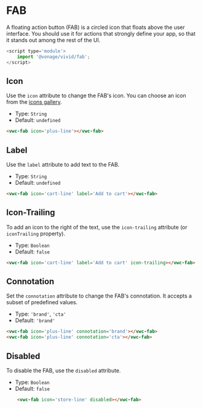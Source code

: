 # FAB

A floating action button (FAB) is a circled icon that floats above the user interface. You should use it for actions that strongly define your app, so that it stands out among the rest of the UI.

```js
<script type='module'>
    import '@vonage/vivid/fab';
</script>
```

## Icon

Use the `icon` attribute to change the FAB's icon.
You can choose an icon from the [icons gallery](https://icons.vivid.vonage.com).

- Type: `String`
- Default: `undefined`

```html preview
<vwc-fab icon='plus-line'></vwc-fab>
```

## Label

Use the `label` attribute to add text to the FAB.

- Type: `String`
- Default: `undefined`

```html preview
<vwc-fab icon='cart-line' label='Add to cart'></vwc-fab>
```

## Icon-Trailing

To add an icon to the right of the text, use the `icon-trailing` attribute (or `iconTrailing` property).

- Type: `Boolean`
- Default: `false`

```html preview
<vwc-fab icon='cart-line' label='Add to cart' icon-trailing></vwc-fab>
```

## Connotation

Set the `connotation` attribute to change the FAB's connotation.
It accepts a subset of predefined values.

- Type: `'brand'`, `'cta'`
- Default: `'brand'`

```html preview
<vwc-fab icon='plus-line' connotation='brand'></vwc-fab>
<vwc-fab icon='plus-line' connotation='cta'></vwc-fab>
```

## Disabled

To disable the FAB, use the `disabled` attribute.

- Type: `Boolean`
- Default: `false`

```html preview
    <vwc-fab icon='store-line' disabled></vwc-fab>
```
